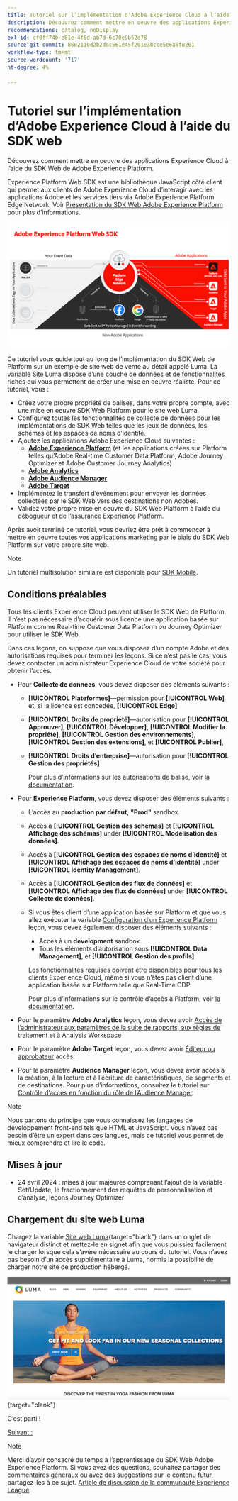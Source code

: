 ```yaml
---
title: Tutoriel sur lʼimplémentation dʼAdobe Experience Cloud à lʼaide du SDK web
description: Découvrez comment mettre en oeuvre des applications Experience Cloud à l’aide du SDK Web de Adobe Experience Platform.
recommendations: catalog, noDisplay
exl-id: cf0ff74b-e81e-4f6d-ab7d-6c70e9b52d78
source-git-commit: 8602110d2b2ddc561e45f201e3bcce5e6a6f8261
workflow-type: tm+mt
source-wordcount: '717'
ht-degree: 4%

---
```


# Tutoriel sur lʼimplémentation dʼAdobe Experience Cloud à lʼaide du SDK web

Découvrez comment mettre en oeuvre des applications Experience Cloud à l’aide du SDK Web de Adobe Experience Platform.

Experience Platform Web SDK est une bibliothèque JavaScript côté client qui permet aux clients de Adobe Experience Cloud d’interagir avec les applications Adobe et les services tiers via Adobe Experience Platform Edge Network. Voir [Présentation du SDK Web Adobe Experience Platform](https://experienceleague.adobe.com/en/docs/experience-platform/edge/home) pour plus d’informations.

![Architecture du SDK Web Experience Platform](assets/dc-websdk.png)

Ce tutoriel vous guide tout au long de l’implémentation du SDK Web de Platform sur un exemple de site web de vente au détail appelé Luma. La variable [Site Luma](https://luma.enablementadobe.com/content/luma/us/en.html) dispose d’une couche de données et de fonctionnalités riches qui vous permettent de créer une mise en oeuvre réaliste. Pour ce tutoriel, vous :

* Créez votre propre propriété de balises, dans votre propre compte, avec une mise en oeuvre SDK Web Platform pour le site web Luma.
* Configurez toutes les fonctionnalités de collecte de données pour les implémentations de SDK Web telles que les jeux de données, les schémas et les espaces de noms d’identité.
* Ajoutez les applications Adobe Experience Cloud suivantes :
   * **[Adobe Experience Platform](setup-experience-platform.md)** (et les applications créées sur Platform telles qu’Adobe Real-time Customer Data Platform, Adobe Journey Optimizer et Adobe Customer Journey Analytics)
   * **[Adobe Analytics](setup-analytics.md)**
   * **[Adobe Audience Manager](setup-audience-manager.md)**
   * **[Adobe Target](setup-target.md)**
* Implémentez le transfert d’événement pour envoyer les données collectées par le SDK Web vers des destinations non Adobes.
* Validez votre propre mise en oeuvre du SDK Web Platform à l’aide du débogueur et de l’assurance Experience Platform.

Après avoir terminé ce tutoriel, vous devriez être prêt à commencer à mettre en oeuvre toutes vos applications marketing par le biais du SDK Web Platform sur votre propre site web.


>[!NOTE]
>
>Un tutoriel multisolution similaire est disponible pour [SDK Mobile](../tutorial-mobile-sdk/overview.md).

## Conditions préalables

Tous les clients Experience Cloud peuvent utiliser le SDK Web de Platform. Il n’est pas nécessaire d’acquérir sous licence une application basée sur Platform comme Real-time Customer Data Platform ou Journey Optimizer pour utiliser le SDK Web.

Dans ces leçons, on suppose que vous disposez d’un compte Adobe et des autorisations requises pour terminer les leçons. Si ce n’est pas le cas, vous devez contacter un administrateur Experience Cloud de votre société pour obtenir l’accès.

* Pour **Collecte de données**, vous devez disposer des éléments suivants :
   * **[!UICONTROL Plateformes]**—permission pour **[!UICONTROL Web]** et, si la licence est concédée, **[!UICONTROL Edge]**
   * **[!UICONTROL Droits de propriété]**—autorisation pour **[!UICONTROL Approuver]**, **[!UICONTROL Développer]**, **[!UICONTROL Modifier la propriété]**, **[!UICONTROL Gestion des environnements]**, **[!UICONTROL Gestion des extensions]**, et **[!UICONTROL Publier]**,
   * **[!UICONTROL Droits d’entreprise]**—autorisation pour **[!UICONTROL Gestion des propriétés]**

     Pour plus d’informations sur les autorisations de balise, voir [la documentation](https://experienceleague.adobe.com/en/docs/experience-platform/tags/admin/user-permissions).

* Pour **Experience Platform**, vous devez disposer des éléments suivants :

   * L’accès au **production par défaut**, **&quot;Prod&quot;** sandbox.
   * Accès à **[!UICONTROL Gestion des schémas]** et **[!UICONTROL Affichage des schémas]** under **[!UICONTROL Modélisation des données]**.
   * Accès à **[!UICONTROL Gestion des espaces de noms d’identité]** et **[!UICONTROL Affichage des espaces de noms d’identité]** under **[!UICONTROL Identity Management]**.
   * Accès à **[!UICONTROL Gestion des flux de données]** et **[!UICONTROL Affichage des flux de données]** under **[!UICONTROL Collecte de données]**.
   * Si vous êtes client d’une application basée sur Platform et que vous allez exécuter la variable [Configuration d’un Experience Platform](setup-experience-platform.md) leçon, vous devez également disposer des éléments suivants :
      * Accès à un **development** sandbox.
      * Tous les éléments d’autorisation sous **[!UICONTROL Data Management]**, et **[!UICONTROL Gestion des profils]**:

     Les fonctionnalités requises doivent être disponibles pour tous les clients Experience Cloud, même si vous n’êtes pas client d’une application basée sur Platform telle que Real-Time CDP.

     Pour plus d’informations sur le contrôle d’accès à Platform, voir [la documentation](https://experienceleague.adobe.com/en/docs/experience-platform/access-control/home).

* Pour le paramètre **Adobe Analytics** leçon, vous devez avoir [Accès de l’administrateur aux paramètres de la suite de rapports, aux règles de traitement et à Analysis Workspace](https://experienceleague.adobe.com/en/docs/analytics/admin/admin-console/home)

* Pour le paramètre **Adobe Target** leçon, vous devez avoir [Éditeur ou approbateur](https://experienceleague.adobe.com/en/docs/target/using/administer/manage-users/enterprise/properties-overview#section_8C425E43E5DD4111BBFC734A2B7ABC80) accès.

* Pour le paramètre **Audience Manager** leçon, vous devez avoir accès à la création, à la lecture et à l’écriture de caractéristiques, de segments et de destinations. Pour plus d’informations, consultez le tutoriel sur [Contrôle d’accès en fonction du rôle de l’Audience Manager](https://experienceleague.adobe.com/en/docs/audience-manager-learn/tutorials/setup-and-admin/user-management/setting-permissions-with-role-based-access-control).


>[!NOTE]
>
>Nous partons du principe que vous connaissez les langages de développement front-end tels que HTML et JavaScript. Vous n’avez pas besoin d’être un expert dans ces langues, mais ce tutoriel vous permet de mieux comprendre et lire le code.

## Mises à jour

* 24 avril 2024 : mises à jour majeures comprenant l’ajout de la variable Set/Update, le fractionnement des requêtes de personnalisation et d’analyse, leçons Journey Optimizer

## Chargement du site web Luma

Chargez la variable [Site web Luma](https://luma.enablementadobe.com/content/luma/us/en.html){target="blank"} dans un onglet de navigateur distinct et mettez-le en signet afin que vous puissiez facilement le charger lorsque cela s’avère nécessaire au cours du tutoriel. Vous n’avez pas besoin d’un accès supplémentaire à Luma, hormis la possibilité de charger notre site de production hébergé.

[![Site web Luma](assets/old-overview-luma.png)](https://luma.enablementadobe.com/content/luma/us/en.html){target="blank"}

C’est parti !

[Suivant : ](configure-schemas.md)

>[!NOTE]
>
>Merci d’avoir consacré du temps à l’apprentissage du SDK Web Adobe Experience Platform. Si vous avez des questions, souhaitez partager des commentaires généraux ou avez des suggestions sur le contenu futur, partagez-les à ce sujet. [Article de discussion de la communauté Experience League](https://experienceleaguecommunities.adobe.com/t5/adobe-experience-platform-data/tutorial-discussion-implement-adobe-experience-cloud-with-web/td-p/444996)
